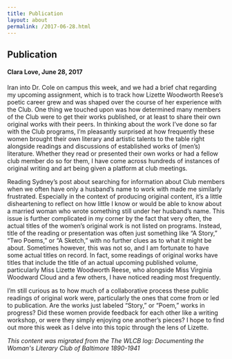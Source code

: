 ```yaml
---
title: Publication
layout: about
permalink: /2017-06-28.html
---
```


## Publication
#### Clara Love, June 28, 2017

Iran into Dr. Cole on campus this week, and we had a brief chat regarding my upcoming assignment, which is to track how Lizette Woodworth Reese’s poetic career grew and was shaped over the course of her experience with the Club. One thing we touched upon was how determined many members of the Club were to get their works published, or at least to share their own original works with their peers. In thinking about the work I’ve done so far with the Club programs, I’m pleasantly surprised at how frequently these women brought their own literary and artistic talents to the table right alongside readings and discussions of established works of (men’s) literature. Whether they read or presented their own works or had a fellow club member do so for them, I have come across hundreds of instances of original writing and art being given a platform at club meetings.

Reading Sydney’s post about searching for information about Club members when we often have only a husband’s name to work with made me similarly frustrated. Especially in the context of producing original content, it’s a little disheartening to reflect on how little I know or would be able to know about a married woman who wrote something still under her husband’s name. This issue is further complicated in my corner by the fact that very often, the actual titles of the women’s original work is not listed on programs. Instead, title of the reading or presentation was often just something like “A Story,” “Two Poems,” or “A Sketch,” with no further clues as to what it might be about. Sometimes however, this was not so, and I am fortunate to have some actual titles on record. In fact, some readings of original works have titles that include the title of an actual upcoming published volume, particularly Miss Lizette Woodworth Reese, who alongside Miss Virginia Woodward Cloud and a few others, I have noticed reading most frequently.

I’m still curious as to how much of a collaborative process these public readings of original work were, particularly the ones that come from or led to publication. Are the works just labeled “Story,” or “Poem,” works in progress? Did these women provide feedback for each other like a writing workshop, or were they simply enjoying one another’s pieces? I hope to find out more this week as I delve into this topic through the lens of Lizette.

*This content was migrated from the The WLCB log: Documenting the Woman's Literary Club of Baltimore 1890-1941*